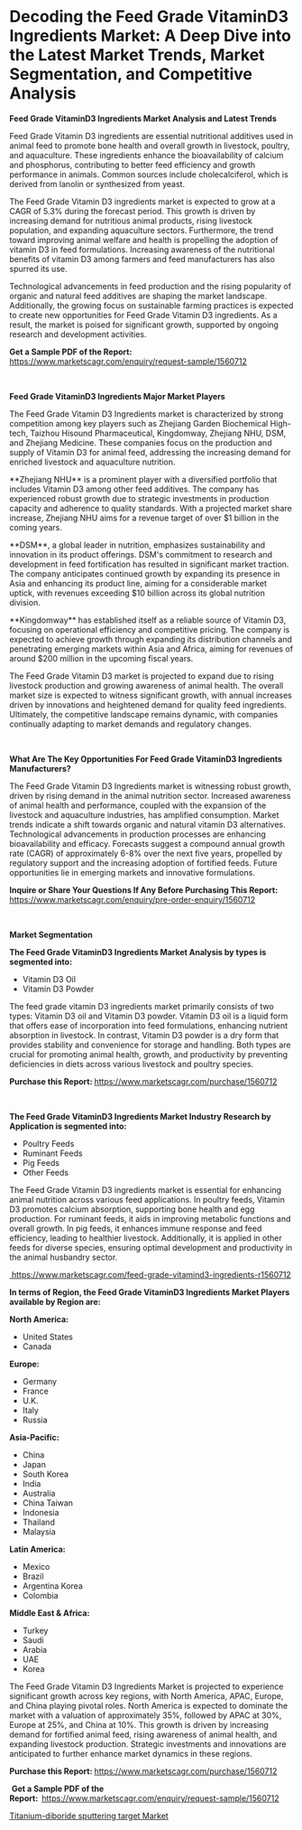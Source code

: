 <p><h1>Decoding the Feed Grade VitaminD3 Ingredients Market: A Deep Dive into the Latest Market Trends, Market Segmentation, and Competitive Analysis</h1></p><p><strong>Feed Grade VitaminD3 Ingredients Market Analysis and Latest Trends</strong></p>
<p><p>Feed Grade Vitamin D3 ingredients are essential nutritional additives used in animal feed to promote bone health and overall growth in livestock, poultry, and aquaculture. These ingredients enhance the bioavailability of calcium and phosphorus, contributing to better feed efficiency and growth performance in animals. Common sources include cholecalciferol, which is derived from lanolin or synthesized from yeast.</p><p>The Feed Grade Vitamin D3 ingredients market is expected to grow at a CAGR of 5.3% during the forecast period. This growth is driven by increasing demand for nutritious animal products, rising livestock population, and expanding aquaculture sectors. Furthermore, the trend toward improving animal welfare and health is propelling the adoption of vitamin D3 in feed formulations. Increasing awareness of the nutritional benefits of vitamin D3 among farmers and feed manufacturers has also spurred its use.</p><p>Technological advancements in feed production and the rising popularity of organic and natural feed additives are shaping the market landscape. Additionally, the growing focus on sustainable farming practices is expected to create new opportunities for Feed Grade Vitamin D3 ingredients. As a result, the market is poised for significant growth, supported by ongoing research and development activities.</p></p>
<p><strong>Get a Sample PDF of the Report:&nbsp;</strong> <a href="https://www.marketscagr.com/enquiry/request-sample/1560712?utm_campaign=2107&utm_medium=2&utm_source=Github&utm_content=ia&utm_term=01022025&utm_id=feed-grade-vitamind3-ingredients">https://www.marketscagr.com/enquiry/request-sample/1560712</a></p>
<p>&nbsp;</p>
<p><strong>Feed Grade VitaminD3 Ingredients Major Market Players</strong></p>
<p><p>The Feed Grade Vitamin D3 Ingredients market is characterized by strong competition among key players such as Zhejiang Garden Biochemical High-tech, Taizhou Hisound Pharmaceutical, Kingdomway, Zhejiang NHU, DSM, and Zhejiang Medicine. These companies focus on the production and supply of Vitamin D3 for animal feed, addressing the increasing demand for enriched livestock and aquaculture nutrition.</p><p>**Zhejiang NHU** is a prominent player with a diversified portfolio that includes Vitamin D3 among other feed additives. The company has experienced robust growth due to strategic investments in production capacity and adherence to quality standards. With a projected market share increase, Zhejiang NHU aims for a revenue target of over $1 billion in the coming years.</p><p>**DSM**, a global leader in nutrition, emphasizes sustainability and innovation in its product offerings. DSM's commitment to research and development in feed fortification has resulted in significant market traction. The company anticipates continued growth by expanding its presence in Asia and enhancing its product line, aiming for a considerable market uptick, with revenues exceeding $10 billion across its global nutrition division.</p><p>**Kingdomway** has established itself as a reliable source of Vitamin D3, focusing on operational efficiency and competitive pricing. The company is expected to achieve growth through expanding its distribution channels and penetrating emerging markets within Asia and Africa, aiming for revenues of around $200 million in the upcoming fiscal years.</p><p>The Feed Grade Vitamin D3 market is projected to expand due to rising livestock production and growing awareness of animal health. The overall market size is expected to witness significant growth, with annual increases driven by innovations and heightened demand for quality feed ingredients. Ultimately, the competitive landscape remains dynamic, with companies continually adapting to market demands and regulatory changes.</p></p>
<p>&nbsp;</p>
<p><strong>What Are The Key Opportunities For Feed Grade VitaminD3 Ingredients Manufacturers?</strong></p>
<p><p>The Feed Grade Vitamin D3 Ingredients market is witnessing robust growth, driven by rising demand in the animal nutrition sector. Increased awareness of animal health and performance, coupled with the expansion of the livestock and aquaculture industries, has amplified consumption. Market trends indicate a shift towards organic and natural vitamin D3 alternatives. Technological advancements in production processes are enhancing bioavailability and efficacy. Forecasts suggest a compound annual growth rate (CAGR) of approximately 6-8% over the next five years, propelled by regulatory support and the increasing adoption of fortified feeds. Future opportunities lie in emerging markets and innovative formulations.</p></p>
<p><strong>Inquire or Share Your Questions If Any Before Purchasing This Report:</strong> <a href="https://www.marketscagr.com/enquiry/pre-order-enquiry/1560712?utm_campaign=2107&utm_medium=2&utm_source=Github&utm_content=ia&utm_term=01022025&utm_id=feed-grade-vitamind3-ingredients">https://www.marketscagr.com/enquiry/pre-order-enquiry/1560712</a></p>
<p>&nbsp;</p>
<p><strong>Market Segmentation</strong></p>
<p><strong>The Feed Grade VitaminD3 Ingredients Market Analysis by types is segmented into:</strong></p>
<p><ul><li>Vitamin D3 Oil</li><li>Vitamin D3 Powder</li></ul></p>
<p><p>The feed grade vitamin D3 ingredients market primarily consists of two types: Vitamin D3 oil and Vitamin D3 powder. Vitamin D3 oil is a liquid form that offers ease of incorporation into feed formulations, enhancing nutrient absorption in livestock. In contrast, Vitamin D3 powder is a dry form that provides stability and convenience for storage and handling. Both types are crucial for promoting animal health, growth, and productivity by preventing deficiencies in diets across various livestock and poultry species.</p></p>
<p><strong>Purchase this Report:&nbsp;</strong><a href="https://www.marketscagr.com/purchase/1560712?utm_campaign=2107&utm_medium=2&utm_source=Github&utm_content=ia&utm_term=01022025&utm_id=feed-grade-vitamind3-ingredients">https://www.marketscagr.com/purchase/1560712</a></p>
<p>&nbsp;</p>
<p><strong>The Feed Grade VitaminD3 Ingredients Market Industry Research by Application is segmented into:</strong></p>
<p><ul><li>Poultry Feeds</li><li>Ruminant Feeds</li><li>Pig Feeds</li><li>Other Feeds</li></ul></p>
<p><p>The Feed Grade Vitamin D3 ingredients market is essential for enhancing animal nutrition across various feed applications. In poultry feeds, Vitamin D3 promotes calcium absorption, supporting bone health and egg production. For ruminant feeds, it aids in improving metabolic functions and overall growth. In pig feeds, it enhances immune response and feed efficiency, leading to healthier livestock. Additionally, it is applied in other feeds for diverse species, ensuring optimal development and productivity in the animal husbandry sector.</p></p>
<p><a href="https://www.marketscagr.com/feed-grade-vitamind3-ingredients-r1560712?utm_campaign=2107&utm_medium=2&utm_source=Github&utm_content=ia&utm_term=01022025&utm_id=feed-grade-vitamind3-ingredients">&nbsp;https://www.marketscagr.com/feed-grade-vitamind3-ingredients-r1560712</a></p>
<p><strong>In terms of Region, the Feed Grade VitaminD3 Ingredients Market Players available by Region are:</strong></p>
<p>
    <p> <strong> North America: </strong>
        <ul>
            <li>United States</li>
            <li>Canada</li>
        </ul>
        </p> 
    <p> <strong> Europe: </strong>
        <ul>
            <li>Germany</li>
            <li>France</li>
            <li>U.K.</li>
            <li>Italy</li>
            <li>Russia</li>
        </ul>
        </p> 
    <p> <strong> Asia-Pacific: </strong>
        <ul>
            <li>China</li>
            <li>Japan</li>
            <li>South Korea</li>
            <li>India</li>
            <li>Australia</li>
            <li>China Taiwan</li>
            <li>Indonesia</li>
            <li>Thailand</li>
            <li>Malaysia</li>
        </ul>
        </p> 
    <p> <strong> Latin America: </strong>
        <ul>
            <li>Mexico</li>
            <li>Brazil</li>
            <li>Argentina Korea</li>
            <li>Colombia</li>
        </ul>
        </p> 
    <p> <strong> Middle East & Africa: </strong>
        <ul>
            <li>Turkey</li>
            <li>Saudi</li>
            <li>Arabia</li>
            <li>UAE</li>
            <li>Korea</li>
        </ul>
    </p>
    </p>
<p><p>The Feed Grade Vitamin D3 Ingredients Market is projected to experience significant growth across key regions, with North America, APAC, Europe, and China playing pivotal roles. North America is expected to dominate the market with a valuation of approximately 35%, followed by APAC at 30%, Europe at 25%, and China at 10%. This growth is driven by increasing demand for fortified animal feed, rising awareness of animal health, and expanding livestock production. Strategic investments and innovations are anticipated to further enhance market dynamics in these regions.</p></p>
<p><strong>Purchase this Report: </strong><a href="https://www.marketscagr.com/purchase/1560712?utm_campaign=2107&utm_medium=2&utm_source=Github&utm_content=ia&utm_term=01022025&utm_id=feed-grade-vitamind3-ingredients">https://www.marketscagr.com/purchase/1560712</a></p>
<p>&nbsp;<strong>Get a Sample PDF of the Report:&nbsp;&nbsp;</strong><a href="https://www.marketscagr.com/enquiry/request-sample/1560712?utm_campaign=2107&utm_medium=2&utm_source=Github&utm_content=ia&utm_term=01022025&utm_id=feed-grade-vitamind3-ingredients">https://www.marketscagr.com/enquiry/request-sample/1560712</a></p>
<p><strong></strong></p>
<p><p><a href="https://github.com/delindacallegari68/Market-Research-Report-List-1/blob/main/titanium-diboride-sputtering-target-market.md?utm_campaign=2107&utm_medium=2&utm_source=Github&utm_content=ia&utm_term=01022025&utm_id=feed-grade-vitamind3-ingredients">Titanium-diboride sputtering target Market</a></p></p>